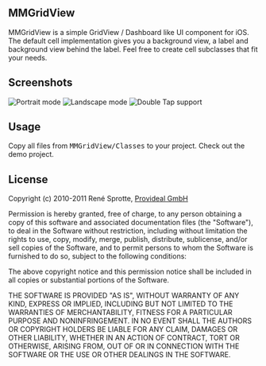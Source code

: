 MMGridView
----------

MMGridView is a simple GridView / Dashboard like UI component for iOS. The default cell implementation gives you a background view, a label and background view behind the label. Feel free to create cell subclasses that fit your needs.

Screenshots
-----------
![Portrait mode](https://github.com/provideal/MMGridView/blob/master/Images/i1.png "Portrait mode")
![Landscape mode](https://github.com/provideal/MMGridView/blob/master/Images/i2.png "Landscape mode")
![Double Tap support](https://github.com/provideal/MMGridView/blob/master/Images/i3.png "Double Tap support")

Usage
-----

Copy all files from <tt>MMGridView/Classes</tt> to your project. Check out the demo project.

License
-------

Copyright (c) 2010-2011 René Sprotte, <a href="http://www.provideal.net" target="_blank">Provideal GmbH</a>

Permission is hereby granted, free of charge, to any person obtaining a copy of this software and associated documentation files (the "Software"), to deal in the Software without restriction, including without limitation the rights to use, copy, modify, merge, publish, distribute, sublicense, and/or sell copies of the Software, and to permit persons to whom the Software is furnished to do so, subject to the following conditions:

The above copyright notice and this permission notice shall be included in all copies or substantial portions of the Software.

THE SOFTWARE IS PROVIDED "AS IS", WITHOUT WARRANTY OF ANY KIND, EXPRESS OR IMPLIED, INCLUDING BUT NOT LIMITED TO THE WARRANTIES OF MERCHANTABILITY, FITNESS FOR A PARTICULAR PURPOSE AND NONINFRINGEMENT. IN NO EVENT SHALL THE AUTHORS OR COPYRIGHT HOLDERS BE LIABLE FOR ANY CLAIM, DAMAGES OR OTHER LIABILITY, WHETHER IN AN ACTION OF CONTRACT, TORT OR OTHERWISE, ARISING FROM, OUT OF OR IN CONNECTION WITH THE SOFTWARE OR THE USE OR OTHER DEALINGS IN THE SOFTWARE.